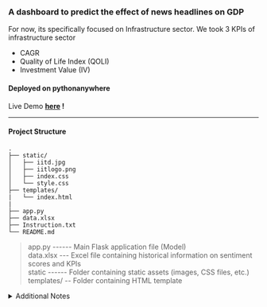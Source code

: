 ### A dashboard to predict the effect of news headlines on GDP

For now, its specifically focused on Infrastructure sector. We took 3 KPIs of infrastructure sector<br>
- CAGR 
- Quality of Life Index (QOLI)
- Investment Value (IV)

#### Deployed on pythonanywhere

Live Demo **[here](http://4vinn.pythonanywhere.com/) !**

---

#### Project Structure

```
.
├── static/
│   ├── iitd.jpg
│   ├── iitlogo.png
│   ├── index.css
│   └── style.css
├── templates/
|   └── index.html
|    
├── app.py
├── data.xlsx
├── Instruction.txt
└── README.md

```
> app.py ------ Main Flask application file (Model) <br>
> data.xlsx --- Excel file containing historical information on sentiment scores and KPIs <br>
> static ------ Folder containing static assets (images, CSS files, etc.) <br>
> templates/ -- Folder containing HTML template <br>

<details> 
<summary> Additional Notes </summary>

**Model Training and Prediction Process**

- **Data Preparation:**
Loaded data from `data.xlsx` containing historical information on sentiment scores, CAGR, Quality of Life Index (QOLI), and Investment Value (IV).
`Extracted and reshaped the data` for input features (X: sentiment scores) and target variables (Y_cagr, Y_ql, Y_iv).

- **Data Standardization:**
Applied `Z-score normalization` to standardize data for both input sentiment scores and each KPI (CAGR, QOLI, IV).
Ensured consistency in scale across features to improve model training.

- **Linear Regression Model Training:**
Utilized `LinearRegression` from scikit-learn to `train three separate models for predicting each KPIs`: CAGR, QOLI, and IV.
Each model was fitted using the standardized sentiment scores (X) as input and the corresponding standardized KPI values as target (Y_cagr, Y_ql, Y_iv).

- **Prediction Function:**
Created a function `predictCAGR_QOLI_IV` to predict the KPI values given a sentiment score as input.
The `function takes a sentiment score`, predicts the standardized values using the trained models, and then transforms them back to the original scale.

- **Web Interface:**
Developed a web-based dashboard using `Flask`, where users can input news headlines via a user-friendly interface.
Incorporated a sentiment analysis library (`TextBlob`) to extract sentiment polarity from the provided news headline.

- **Prediction Process:**
Upon submitting a news headline, the application `extracts the sentiment` and uses the trained models to predict the impact on CAGR, QOLI, and IV.
Predicted values are then rounded to four decimal places for clarity and presented on the web page.

</details>
